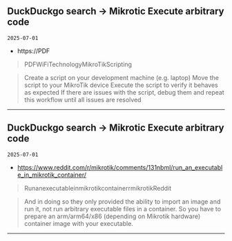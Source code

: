 ## DuckDuckgo search -> Mikrotic Execute arbitrary code
`2025-07-01`

* https://PDF

<blockquote>
 PDFWiFiTechnologyMikroTikScripting
</blockquote>
<blockquote>
Create a script on your development machine (e.g. laptop) Move the script to your MikroTik device Execute the script to verify it behaves as expected If there are issues with the script, debug them and repeat this workflow until all issues are resolved
</blockquote>

---

## DuckDuckgo search -> Mikrotic Execute arbitrary code
`2025-07-01`

* https://www.reddit.com/r/mikrotik/comments/131nbml/run_an_executable_in_mikrotik_container/

<blockquote>
 RunanexecutableinmikrotikcontainerrmikrotikReddit
</blockquote>
<blockquote>
And in doing so they only provided the ability to import an image and run it, not run arbitrary executable files in a container. So you have to prepare an arm/arm64/x86 (depending on Mikrotik hardware) container image with your executable.
</blockquote>

---

